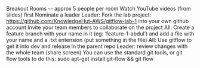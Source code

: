 Breakout Rooms -- approx 5 people per room
Watch YouTube videos (from slides) first
Nominate a leader
Leader: Fork the lab project: https://github.com/KnowledgeHut-AWS/gitflow-lab-1 into your own github account
Invite your team members to collaborate on the project
All: Create a feature branch with your name in it (eg: ‘feature-1-abdul’) and add a file with your name and a .txt entension (put something in the file)
All: Use gitflow to get it into dev and release in the parent repo
Leader: review changes with the whole team (share screen)
You can use the standard git tools, or git flow tools to do this: sudo apt-get install git-flow && git flow
